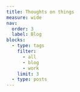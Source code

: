 ```yaml
---
title: Thoughts on things
measure: wide
nav:
  order: 3
  label: Blog
blocks:
  - type: tags
    filter:
      - all
      - blog
      - work
    limit: 3
  - type: posts
---
```

